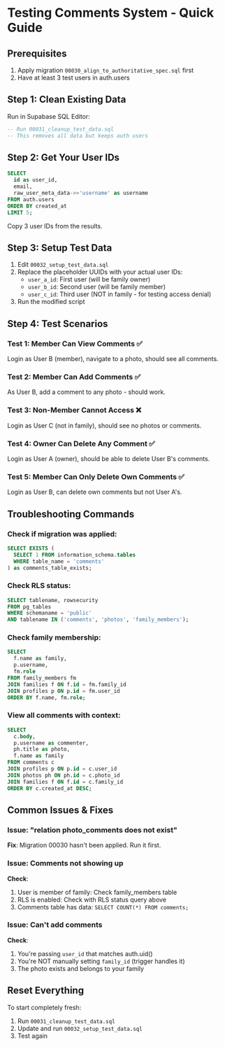 # Testing Comments System - Quick Guide

## Prerequisites
1. Apply migration `00030_align_to_authoritative_spec.sql` first
2. Have at least 3 test users in auth.users

## Step 1: Clean Existing Data
Run in Supabase SQL Editor:
```sql
-- Run 00031_cleanup_test_data.sql
-- This removes all data but keeps auth users
```

## Step 2: Get Your User IDs
```sql
SELECT 
  id as user_id,
  email,
  raw_user_meta_data->>'username' as username
FROM auth.users
ORDER BY created_at
LIMIT 5;
```
Copy 3 user IDs from the results.

## Step 3: Setup Test Data
1. Edit `00032_setup_test_data.sql`
2. Replace the placeholder UUIDs with your actual user IDs:
   - `user_a_id`: First user (will be family owner)
   - `user_b_id`: Second user (will be family member)
   - `user_c_id`: Third user (NOT in family - for testing access denial)
3. Run the modified script

## Step 4: Test Scenarios

### Test 1: Member Can View Comments ✅
Login as User B (member), navigate to a photo, should see all comments.

### Test 2: Member Can Add Comments ✅
As User B, add a comment to any photo - should work.

### Test 3: Non-Member Cannot Access ❌
Login as User C (not in family), should see no photos or comments.

### Test 4: Owner Can Delete Any Comment ✅
Login as User A (owner), should be able to delete User B's comments.

### Test 5: Member Can Only Delete Own Comments ✅
Login as User B, can delete own comments but not User A's.

## Troubleshooting Commands

### Check if migration was applied:
```sql
SELECT EXISTS (
  SELECT 1 FROM information_schema.tables 
  WHERE table_name = 'comments'
) as comments_table_exists;
```

### Check RLS status:
```sql
SELECT tablename, rowsecurity 
FROM pg_tables 
WHERE schemaname = 'public' 
AND tablename IN ('comments', 'photos', 'family_members');
```

### Check family membership:
```sql
SELECT 
  f.name as family,
  p.username,
  fm.role
FROM family_members fm
JOIN families f ON f.id = fm.family_id
JOIN profiles p ON p.id = fm.user_id
ORDER BY f.name, fm.role;
```

### View all comments with context:
```sql
SELECT 
  c.body,
  p.username as commenter,
  ph.title as photo,
  f.name as family
FROM comments c
JOIN profiles p ON p.id = c.user_id
JOIN photos ph ON ph.id = c.photo_id
JOIN families f ON f.id = c.family_id
ORDER BY c.created_at DESC;
```

## Common Issues & Fixes

### Issue: "relation photo_comments does not exist"
**Fix**: Migration 00030 hasn't been applied. Run it first.

### Issue: Comments not showing up
**Check**:
1. User is member of family: Check family_members table
2. RLS is enabled: Check with RLS status query above
3. Comments table has data: `SELECT COUNT(*) FROM comments;`

### Issue: Can't add comments
**Check**:
1. You're passing `user_id` that matches auth.uid()
2. You're NOT manually setting `family_id` (trigger handles it)
3. The photo exists and belongs to your family

## Reset Everything
To start completely fresh:
1. Run `00031_cleanup_test_data.sql`
2. Update and run `00032_setup_test_data.sql`
3. Test again